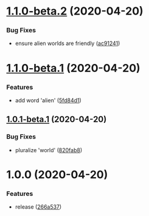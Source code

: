 # [1.1.0-beta.2](https://github.com/harrysolovay/how-to-semantic-release/compare/v1.1.0-beta.1...v1.1.0-beta.2) (2020-04-20)


### Bug Fixes

* ensure alien worlds are friendly ([ac91241](https://github.com/harrysolovay/how-to-semantic-release/commit/ac91241f70c430dd2d911d6a41f5eb784e9a79dc))

# [1.1.0-beta.1](https://github.com/harrysolovay/how-to-semantic-release/compare/v1.0.1-beta.1...v1.1.0-beta.1) (2020-04-20)


### Features

* add word 'alien' ([5fd84d1](https://github.com/harrysolovay/how-to-semantic-release/commit/5fd84d13463040fa28687c9510d6d146ce41492b))

## [1.0.1-beta.1](https://github.com/harrysolovay/how-to-semantic-release/compare/v1.0.0...v1.0.1-beta.1) (2020-04-20)


### Bug Fixes

* pluralize 'world' ([820fab8](https://github.com/harrysolovay/how-to-semantic-release/commit/820fab8f2ad4d9d67fcdf5ce2f14fdf72a8747b4))

# 1.0.0 (2020-04-20)


### Features

* release ([266a537](https://github.com/harrysolovay/how-to-semantic-release/commit/266a53723d6df942ea04835e2148d407a5e4db04))
